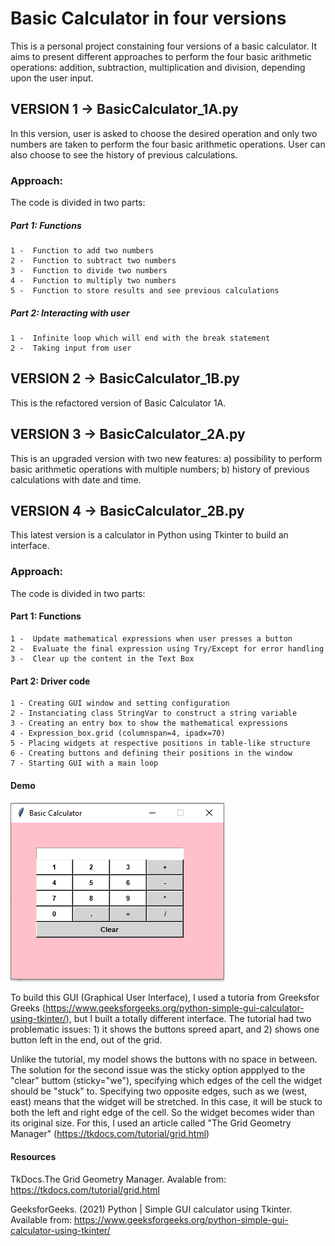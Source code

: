 # Basic Calculator in four versions 

This is a personal project constaining four versions of a basic calculator. It aims to present different approaches to perform the four basic arithmetic operations: addition, subtraction, multiplication and division, depending upon the user input.  


## VERSION 1 -> BasicCalculator_1A.py

In this version, user is asked to choose the desired operation and only two numbers are taken to perform the four basic arithmetic operations. User can also choose to see the history of previous calculations.

### Approach:

The code is divided in two parts: 

#####   Part 1: Functions
    1 -  Function to add two numbers
    2 -  Function to subtract two numbers
    3 -  Function to divide two numbers
    4 -  Function to multiply two numbers
    5 -  Function to store results and see previous calculations

 #####   Part 2: Interacting with user
    1 -  Infinite loop which will end with the break statement
    2 -  Taking input from user 

## VERSION 2 -> BasicCalculator_1B.py 

This is the refactored version of Basic Calculator 1A.   

## VERSION 3 -> BasicCalculator_2A.py 

This is an upgraded version with two new features: a) possibility to perform basic arithmetic operations with multiple numbers; b) history of previous calculations with date and time.
  
## VERSION 4 -> BasicCalculator_2B.py

This latest version is a calculator in Python using Tkinter to build an interface.  
 
### Approach:

The code is divided in two parts:

####   Part 1: Functions
    1 -  Update mathematical expressions when user presses a button
    2 -  Evaluate the final expression using Try/Except for error handling
    3 -  Clear up the content in the Text Box


####   Part 2: Driver code 
    1 - Creating GUI window and setting configuration
    2 - Instanciating class StringVar to construct a string variable
    3 - Creating an entry box to show the mathematical expressions
    4 - Expression_box.grid (columnspan=4, ipadx=70)
    5 - Placing widgets at respective positions in table-like structure
    6 - Creating buttons and defining their positions in the window
    7 - Starting GUI with a main loop


#### Demo

![print](BasicCalculator.PNG)

To build this GUI (Graphical User Interface), I used a tutoria from Greeksfor Greeks (https://www.geeksforgeeks.org/python-simple-gui-calculator-using-tkinter/), but I built a totally different interface. The tutorial had two problematic issues: 1) it shows the buttons spreed apart, and 2) shows one button left in the end, out of the grid.  

Unlike the tutorial, my model shows the buttons with no space in between. The solution for the second issue was the sticky option appplyed to the "clear" buttom (sticky="we"), specifying which edges of the cell the widget should be "stuck" to. Specifying two opposite edges, such as we (west, east) means that the widget will be stretched. In this case, it will be stuck to both the left and right edge of the cell. So the widget becomes wider than its original size. For this, I used an article called "The Grid Geometry Manager" (https://tkdocs.com/tutorial/grid.html) 

 

#### Resources

TkDocs.The Grid Geometry Manager. Avalable from: https://tkdocs.com/tutorial/grid.html

GeeksforGeeks. (2021) Python | Simple GUI calculator using Tkinter. Available from: https://www.geeksforgeeks.org/python-simple-gui-calculator-using-tkinter/
